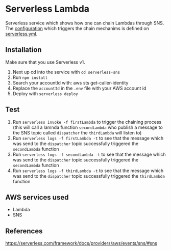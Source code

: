 # Serverless Lambda

Serverless service which shows how one can chain Lambdas through SNS.
The [configuration](https://serverless.com/framework/docs/providers/aws/events/sns/#sns) which triggers the chain mechanims is defined on [serverless.yml](/serverless.yml). 

## Installation

Make sure that you use Serverless v1.

1. Next up cd into the service with `cd serverless-sns`
2. Run `npm install`
3. Search your accountId with: aws sts get-caller-identity
4. Replace the `accountId` in the `.env` file with your AWS account id
5. Deploy with `serverless deploy`

## Test

1. Run `serverless invoke -f firstLambda` to trigger the chaining process (this will call a lamnda function `secondLambda` who publish a message to the SNS topic called `dispatcher` the `thirdLambda` will listen to)
2. Run `serverless logs -f firstLambda -t` to see that the message which was send to the `dispatcher` topic successfully triggered the `secondLambda` function
3. Run `serverless logs -f secondLambda -t` to see that the message which was send to the `dispatcher` topic successfully triggered the `secondLambda` function
4. Run `serverless logs -f thirdLambda -t` to see that the message which was send to the `dispatcher` topic successfully triggered the `thirdLambda` function

## AWS services used

- Lambda
- SNS

## References
https://serverless.com/framework/docs/providers/aws/events/sns/#sns
